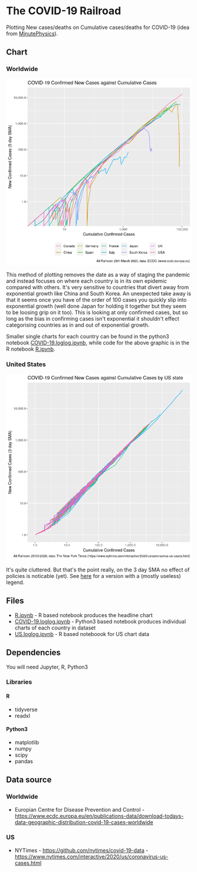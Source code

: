 # The COVID-19 Railroad

Plotting New cases/deaths on Cumulative cases/deaths for COVID-19 (idea from [MinutePhysics](https://www.youtube.com/watch?v=54XLXg4fYsc)).

## Chart

### Worldwide
![Plot](COVID-19_loglog.png)

This method of plotting removes the date as a way of staging the pandemic and instead focuses on where each country is in its own epidemic compared with others. It's very sensitive to countries that divert away from exponential growth like China and South Korea. An unexpected take away is that it seems once you have of the order of 100 cases you quickly slip into exponential growth (well done Japan for holding it together but they seem to be loosing grip on it too). This is looking at only confirmed cases, but so long as the bias in confirming cases isn't exponential it shouldn't effect categorising countries as in and out of exponential growth.

Smaller single charts for each country can be found in the python3 notebook [COVID-19.loglog.ipynb](COVID-19.loglog.ipynb), while code for the above graphic is in the R notebook [R.ipynb](R.ipynb).

### United States
![US Plot](COVID-19_loglog_US_nolegend.png)

It's quite cluttered. But that's the point really, on the 3 day SMA no effect of policies is noticable (yet). See [here]( 	COVID-19_loglog_US.png) for a version with a (mostly useless) legend.

## Files

*	[R.ipynb](R.ipynb) - R based notebook produces the headline chart
* [COVID-19.loglog.ipynb](COVID-19.loglog.ipynb) - Python3 based notebook produces individual charts of each country in dataset
* [US.loglog.ipynb](US.loglog.ipynb) - R based noteboook for US chart data

## Dependencies

You will need Jupyter, R, Python3

### Libraries
#### R
* tidyverse
* readxl

#### Python3
* matplotlib
* numpy
* scipy
* pandas

## Data source

### Worldwide
* Europian Centre for Disease Prevention and Control - https://www.ecdc.europa.eu/en/publications-data/download-todays-data-geographic-distribution-covid-19-cases-worldwide

### US
* NYTimes - https://github.com/nytimes/covid-19-data - https://www.nytimes.com/interactive/2020/us/coronavirus-us-cases.html
